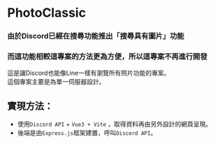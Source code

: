 # PhotoClassic

### 由於Discord已經在搜尋功能推出「搜尋具有圖片」功能<br>
### 而這功能相較這專案的方法更為方便，所以這專案不再進行開發

這是讓Discord也能像Line一樣有瀏覽所有照片功能的專案。<br>
這個專案主要是為單一伺服器設計。

## 實現方法：
* 使用`Discord API` + `Vue3 + Vite` ，取得資料再由另外設計的網頁呈現。
* 後端是由`Express.js`框架建置，呼叫`Discord API`。
